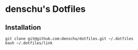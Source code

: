 # denschu's Dotfiles

## Installation

```
git clone git@github.com:denschu/dotfiles.git ~/.dotfiles
bash ~/.dotfiles/link
```
